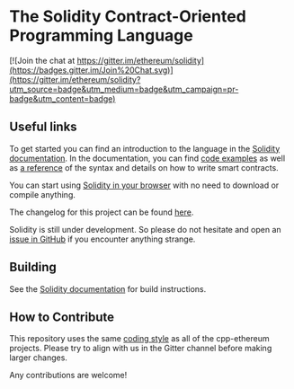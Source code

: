 # The Solidity Contract-Oriented Programming Language
[![Join the chat at https://gitter.im/ethereum/solidity](https://badges.gitter.im/Join%20Chat.svg)](https://gitter.im/ethereum/solidity?utm_source=badge&utm_medium=badge&utm_campaign=pr-badge&utm_content=badge)

## Useful links
To get started you can find an introduction to the language in the [Solidity documentation](https://solidity.readthedocs.org). In the documentation, you can find [code examples](http://solidity.readthedocs.io/en/latest/solidity-by-example.html) as well as [a reference](http://solidity.readthedocs.io/en/latest/solidity-in-depth.html) of the syntax and details on how to write smart contracts.

You can start using [Solidity in your browser](https://ethereum.github.io/browser-solidity/) with no need to download or compile anything.

The changelog for this project can be found [here](https://github.com/ethereum/solidity/blob/develop/Changelog.md).

Solidity is still under development. So please do not hesitate and open an [issue in GitHub](https://github.com/ethereum/solidity/issues) if you encounter anything strange.

## Building
See the [Solidity documentation](http://solidity.readthedocs.io/en/latest/installing-solidity.html#building-from-source) for build instructions.

## How to Contribute
This repository uses the same [coding style](https://github.com/ethereum/cpp-ethereum/blob/develop/CodingStandards.txt) as
all of the cpp-ethereum projects. Please try to align with us in the Gitter channel before making larger changes.

Any contributions are welcome!
